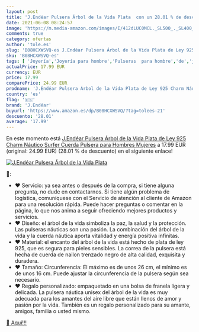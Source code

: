 ```yaml
---
layout: post
title: 'J.Endéar Pulsera Árbol de la Vida Plata  con un 28.01 % de descuento'
date: 2021-06-08 08:24:57
image: 'https://m.media-amazon.com/images/I/412dLUC0MCL._SL500_._SL400_.jpg'
comments: true
category: ofertas
author: 'tole.es'
slug: 'B08HCXWSVQ-es J.Endéar Pulsera Árbol de la Vida Plata de Ley 925 Charm...'
sku: 'B08HCXWSVQ-es'
tags: [ 'Joyería','Joyería para hombre','Pulseras  para hombre','de','j.endéar','ley','plata', ]
actualPrice: 17.99 EUR
currency: EUR
price: 17.99
comparePrice: 24.99 EUR
prodname: 'J.Endéar Pulsera Árbol de la Vida Plata de Ley 925 Charm Náutico Surfer Cuerda Pulsera para Hombres Mujeres'
country: 'es'
flag: '🇪🇸'
brand: 'J.Endéar'
buyurl: 'https://www.amazon.es/dp/B08HCXWSVQ/?tag=tolees-21'
descuento: '28.01'
average: '17.99'
---
```


En este momento está [J.Endéar Pulsera Árbol de la Vida Plata de Ley 925 Charm Náutico Surfer Cuerda Pulsera para Hombres Mujeres](https://www.amazon.es/dp/B08HCXWSVQ/?tag=tolees-21) a 17.99 EUR (original: 24.99 EUR) (28.01 %  de descuento) en el siguiente enlace!

[![J.Endéar Pulsera Árbol de la Vida Plata ](https://m.media-amazon.com/images/I/412dLUC0MCL._SL500_._SL400_.jpg)](https://www.amazon.es/dp/B08HCXWSVQ/?tag=tolees-21)

🔎:

- ♥ Servicio: ya sea antes o después de la compra, si tiene alguna pregunta, no dude en contactarnos. Si tiene algún problema de logística, comuníquese con el Servicio de atención al cliente de Amazon para una resolución rápida. Puede hacer preguntas o comentar en la página, lo que nos anima a seguir ofreciendo mejores productos y servicios.
- ♥ Diseño: el árbol de la vida simboliza la paz, la salud y la protección. Las pulseras náuticas son una pasión. La combinación del árbol de la vida y la cuerda náutica aporta vitalidad y energía positiva infinitas.
- ♥ Material: el encanto del árbol de la vida está hecho de plata de ley 925, que es segura para pieles sensibles. La correa de la pulsera está hecha de cuerda de nailon trenzado negro de alta calidad, exquisita y duradera.
- ♥ Tamaño: Circunferencia: El máximo es de unos 26 cm, el mínimo es de unos 16 cm. Puede ajustar la circunferencia de la pulsera según sea necesario.
- ♥ Regalo personalizado: empaquetado en una bolsa de franela ligera y delicada. La pulsera náutica unisex del árbol de la vida es muy adecuada para los amantes del aire libre que están llenos de amor y pasión por la vida. También es un regalo personalizado para su amante, amigos, familia o usted mismo.

[🛒 Aquí!!!](https://www.amazon.es/dp/B08HCXWSVQ/?tag=tolees-21)
